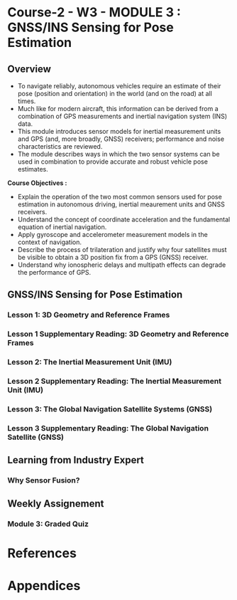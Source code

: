 # Course-2 - W3 - MODULE 3 : GNSS/INS Sensing for Pose Estimation

## Overview 

- To navigate reliably, autonomous vehicles require an estimate of their pose (position and orientation) in the world (and on the road) at all times.
- Much like for modern aircraft, this information can be derived from a combination of GPS measurements and inertial navigation system (INS) data.
- This module introduces sensor models for inertial measurement units and GPS (and, more broadly, GNSS) receivers; performance and noise characteristics are reviewed.
- The module describes ways in which the two sensor systems can be used in combination to provide accurate and robust vehicle pose estimates.

**Course Objectives :**

- Explain the operation of the two most common sensors used for pose estimation in autonomous driving, inertial meaurement units and GNSS receivers.
- Understand the concept of coordinate acceleration and the fundamental equation of inertial navigation.
- Apply gyroscope and accelerometer measurement models in the context of navigation.
- Describe the process of trilateration and justify why four satellites must be visible to obtain a 3D position fix from a GPS (GNSS) receiver.
- Understand why ionospheric delays and multipath effects can degrade the performance of GPS.

## GNSS/INS Sensing for Pose Estimation
### Lesson 1: 3D Geometry and Reference Frames 
### Lesson 1 Supplementary Reading: 3D Geometry and Reference Frames
### Lesson 2: The Inertial Measurement Unit (IMU)
### Lesson 2 Supplementary Reading: The Inertial Measurement Unit (IMU)
### Lesson 3: The Global Navigation Satellite Systems (GNSS)
### Lesson 3 Supplementary Reading: The Global Navigation Satellite (GNSS)
## Learning from Industry Expert
### Why Sensor Fusion?
## Weekly Assignement
### Module 3: Graded Quiz



# References

# Appendices

